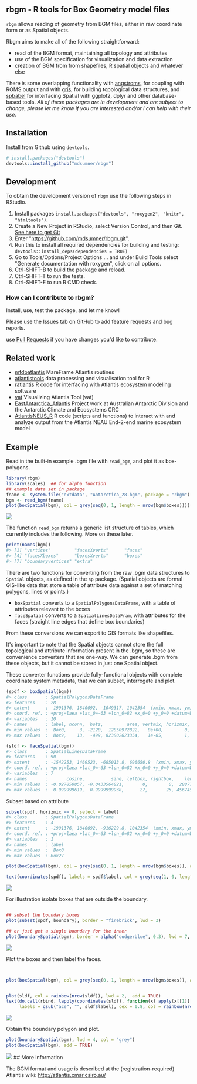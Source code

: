<!-- README.md is generated from README.Rmd. Please edit that file -->
rbgm - R tools for Box Geometry model files
-------------------------------------------

`rbgm` allows reading of geometry from BGM files, either in raw coordinate form or as Spatial objects.

Rbgm aims to make all of the following straightforward:

-   read of the BGM format, maintaining all topology and attributes
-   use of the BGM specification for visualization and data extraction
-   creation of BGM from from shapefiles, R spatial objects and whatever else

There is some overlapping functionality with [angstroms](https://github.com/mdsumner/angstroms), for coupling with ROMS output and with [gris](https://github.com/mdsumner/gris), for building topological data structures, and [spbabel](https://github.com/mdsumner/babel) for interfacing Spatial with ggplot2, dplyr and other database-based tools. *All of these packages are in development and are subject to change, please let me know if you are interested and/or I can help with their use.*

Installation
------------

Install from Github using `devtools`.

``` r
# install.packages("devtools")
devtools::install_github("mdsumner/rbgm")
```

Development
-----------

To obtain the development version of `rbgm` use the following steps in RStudio.

1.  Install packages `install.packages("devtools", "roxygen2", "knitr", "htmltools")`.
2.  Create a New Project in RStudio, select Version Control, and then Git. [See here to get Git](https://support.rstudio.com/hc/en-us/articles/200532077?version=0.99.892&mode=desktop)
3.  Enter "<https://github.com/mdsumner/rbgm.git>".
4.  Run this to install all required dependencies for building and testing: `devtools::install_deps(dependencies = TRUE)`
5.  Go to Tools/Options/Project Options ... and under Build Tools select "Generate documentation with roxygen", click on all options.
6.  Ctrl-SHIFT-B to build the package and reload.
7.  Ctrl-SHIFT-T to run the tests.
8.  Ctrl-SHIFT-E to run R CMD check.

### How can I contribute to rbgm?

Install, use, test the package, and let me know!

Please use the Issues tab on GitHub to add feature requests and bug reports.

use [Pull Requests](http://r-pkgs.had.co.nz/git.html#git-pullreq) if you have changes you'd like to contribute.

Related work
------------

-   [mfdbatlantis](https://github.com/mareframe/mfdbatlantis) MareFrame Atlantis routines
-   [atlantistools](https://github.com/alketh/atlantistools) data processing and visualisation tool for R
-   [ratlantis](https://github.com/jsgosnell/ratlantis) R code for interfacing with Atlantis ecosystem modeling software
-   [vat](https://github.com/mareframe/vat) Visualizing Atlantis Tool (vat)
-   [EastAntarctica\_Atlantis](https://github.com/AustralianAntarcticDivision/EastAntarctica_Atlantis) Project work at Australian Antarctic Division and the Antarctic Climate and Ecosystems CRC
-   [AtlantisNEUS\_R](https://github.com/erikjsolsen/AtlantisNEUS_R) R code (scripts and functions) to interact with and analyze output from the Atlantis NEAU End-2-end marine ecosystem model

Example
-------

Read in the built-in example .bgm file with `read_bgm`, and plot it as box-polygons.

``` r
library(rbgm)
library(scales)  ## for alpha function
## example data set in package
fname <- system.file("extdata", "Antarctica_28.bgm", package = "rbgm")
bgm <- read_bgm(fname)
plot(boxSpatial(bgm), col = grey(seq(0, 1, length = nrow(bgm$boxes))))
```

![](figure/README-unnamed-chunk-3-1.png)<!-- -->

The function `read_bgm` returns a generic list structure of tables, which currently includes the following. More on these later.

``` r
print(names(bgm))
#> [1] "vertices"         "facesXverts"      "faces"           
#> [4] "facesXboxes"      "boxesXverts"      "boxes"           
#> [7] "boundaryvertices" "extra"
```

There are two functions for converting from the raw .bgm data structures to `Spatial` objects, as defined in the `sp` package. (Spatial objects are formal GIS-like data that store a table of attribute data against a set of matching polygons, lines or points.)

-   `boxSpatial` converts to a `SpatialPolygonsDataFrame`, with a table of attributes relevant to the boxes
-   `faceSpatial` converts to a `SpatialLinesDataFram`, with attributes for the faces (straight line edges that define box boundaries)

From these conversions we can export to GIS formats like shapefiles.

It's important to note that the Spatial objects cannot store the full topological and attribute information present in the .bgm, so these are convenience converters that are one-way. We can generate .bgm from these objects, but it cannot be stored in just one Spatial object.

These converter functions provide fully-functional objects with complete coordinate system metadata, that we can subset, interrogate and plot.

``` r
(spdf <- boxSpatial(bgm))
#> class       : SpatialPolygonsDataFrame 
#> features    : 28 
#> extent      : -1991376, 1840092, -1049317, 1042354  (xmin, xmax, ymin, ymax)
#> coord. ref. : +proj=laea +lat_0=-63 +lon_0=82 +x_0=0 +y_0=0 +datum=WGS84 +units=m +no_defs +ellps=WGS84 +towgs84=0,0,0 
#> variables   : 10
#> names       : label, nconn,  botz,         area, vertmix, horizmix,    insideX,    insideY, .bx0, boundary 
#> min values  :  Box0,     3, -2120,  12850972822,   0e+00,        0, -1128926.5, -135019.93,    0,     TRUE 
#> max values  :  Box9,    13,  -499, 823802623354,   1e-05,        1,  1521521.9,  387882.74,   27,    FALSE

(sldf <- faceSpatial(bgm))
#> class       : SpatialLinesDataFrame 
#> features    : 90 
#> extent      : -1542253, 1469523, -685013.8, 696650.8  (xmin, xmax, ymin, ymax)
#> coord. ref. : +proj=laea +lat_0=-63 +lon_0=82 +x_0=0 +y_0=0 +datum=WGS84 +units=m +no_defs +ellps=WGS84 +towgs84=0,0,0 
#> variables   : 7
#> names       :       cosine,          sine, leftbox, rightbox,    length, .fx0, label 
#> min values  : -0.027850857, -0.0433564821,       0,        0,  28877.31,    0, face0 
#> max values  :  0.999999619,  0.9999999938,      27,       25, 456745.20,   89, face9
```

Subset based on attribute

``` r
subset(spdf, horizmix == 0, select = label)
#> class       : SpatialPolygonsDataFrame 
#> features    : 4 
#> extent      : -1991376, 1840092, -916229.8, 1042354  (xmin, xmax, ymin, ymax)
#> coord. ref. : +proj=laea +lat_0=-63 +lon_0=82 +x_0=0 +y_0=0 +datum=WGS84 +units=m +no_defs +ellps=WGS84 +towgs84=0,0,0 
#> variables   : 1
#> names       : label 
#> min values  :  Box0 
#> max values  : Box27

plot(boxSpatial(bgm), col = grey(seq(0, 1, length = nrow(bgm$boxes)), alpha = 0.5))

text(coordinates(spdf), labels = spdf$label, col = grey(seq(1, 0, length = nrow(bgm$boxes))), cex = 0.8)
```

![](figure/README-unnamed-chunk-6-1.png)<!-- -->

For illustration isolate boxes that are outside the boundary.

``` r

## subset the boundary boxes
plot(subset(spdf, boundary), border = "firebrick", lwd = 3)

## or just get a single boundary for the inner
plot(boundarySpatial(bgm), border = alpha("dodgerblue", 0.3), lwd = 7, add = TRUE)
```

![](figure/README-unnamed-chunk-7-1.png)<!-- -->

Plot the boxes and then label the faces.

``` r


plot(boxSpatial(bgm), col = grey(seq(0, 1, length = nrow(bgm$boxes)), alpha = 0.5))


plot(sldf, col = rainbow(nrow(sldf)), lwd = 2,  add = TRUE)
text(do.call(rbind, lapply(coordinates(sldf), function(x) apply(x[[1]], 2, mean))), 
     labels = gsub("ace", "", sldf$label), cex = 0.8, col = rainbow(nrow(sldf)), pos = 3)
```

![](figure/README-unnamed-chunk-8-1.png)<!-- -->

Obtain the boundary polygon and plot.

``` r
plot(boundarySpatial(bgm), lwd = 4, col = "grey")
plot(boxSpatial(bgm), add = TRUE)
```

![](figure/README-unnamed-chunk-9-1.png)<!-- --> \#\# More information

The BGM format and usage is described at the (registration-required) Atlantis wiki: <http://atlantis.cmar.csiro.au/>
